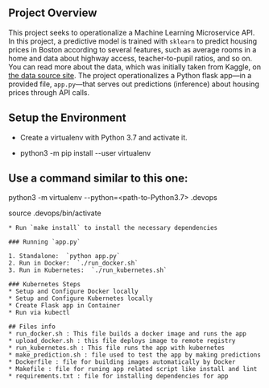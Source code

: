 [![<Datamwin>](https://circleci.com/gh/Datamwin/project_4.svg?style=svg)](https://app.circleci.com/pipelines/github/Datamwin/project_4/2/workflows/e90b78ce-4cbb-4231-aa65-f6745513b457)

## Project Overview

This project seeks to operationalize a Machine Learning Microservice API. 
In this project, a predictive model is trained with `sklearn` to predict housing prices in Boston according to several features, such as average rooms in a home and data about highway access, teacher-to-pupil ratios, and so on.
You can read more about the data, which was initially taken from Kaggle, on [the data source site](https://www.kaggle.com/c/boston-housing). The project operationalizes a Python flask app—in a provided file, `app.py`—that serves out predictions (inference) about housing prices through API calls.
  
## Setup the Environment

* Create a virtualenv with Python 3.7 and activate it.
  
* python3 -m pip install --user virtualenv

## Use a command similar to this one:
python3 -m virtualenv --python=<path-to-Python3.7> .devops

source .devops/bin/activate
```
* Run `make install` to install the necessary dependencies

### Running `app.py`

1. Standalone:  `python app.py`
2. Run in Docker:  `./run_docker.sh`
3. Run in Kubernetes:  `./run_kubernetes.sh`

### Kubernetes Steps
* Setup and Configure Docker locally
* Setup and Configure Kubernetes locally
* Create Flask app in Container
* Run via kubectl
  
## Files info
* run_docker.sh : This file builds a docker image and runs the app
* upload_docker.sh : this file deploys image to remote registry
* run_kubernetes.sh : This file runs the app with kubernetes
* make_prediction.sh : file used to test the app by making predictions
* Dockerfile : file for building images automatically by Docker
* Makefile : file for runing app related script like install and lint
* requirements.txt : file for installing dependencies for app

